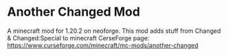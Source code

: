 # Another Changed Mod
A minecraft mod for 1.20.2 on neoforge.
This mod adds stuff from Changed & Changed:Special to minecraft
CerseForge page: https://www.curseforge.com/minecraft/mc-mods/another-changed
